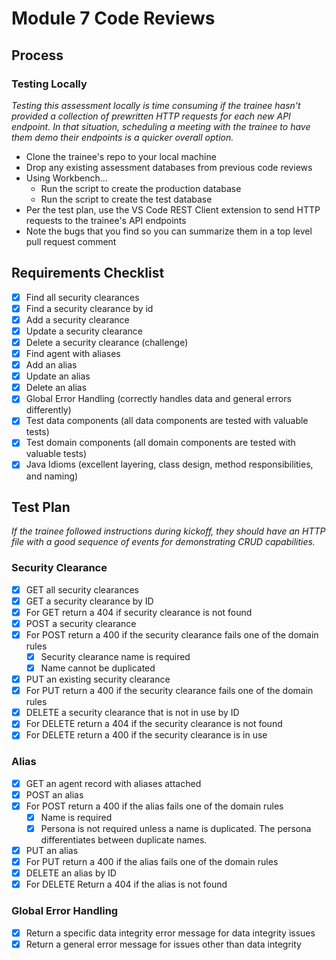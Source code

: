 
# Module 7 Code Reviews

## Process

### Testing Locally

_Testing this assessment locally is time consuming if the trainee hasn't provided a collection of prewritten HTTP requests for each new API endpoint. In that situation, scheduling a meeting with the trainee to have them demo their endpoints is a quicker overall option._

* Clone the trainee's repo to your local machine
* Drop any existing assessment databases from previous code reviews
* Using Workbench...
  * Run the script to create the production database
  * Run the script to create the test database
* Per the test plan, use the VS Code REST Client extension to send HTTP requests to the trainee's API endpoints
* Note the bugs that you find so you can summarize them in a top level pull request comment

## Requirements Checklist

* [x] Find all security clearances
* [x] Find a security clearance by id
* [x] Add a security clearance
* [x] Update a security clearance
* [x] Delete a security clearance (challenge)
* [x] Find agent with aliases
* [x] Add an alias
* [x] Update an alias
* [x] Delete an alias
* [x] Global Error Handling (correctly handles data and general errors differently)
* [x] Test data components (all data components are tested with valuable tests)
* [x] Test domain components (all domain components are tested with valuable tests)
* [x] Java Idioms (excellent layering, class design, method responsibilities, and naming)

## Test Plan

_If the trainee followed instructions during kickoff, they should have an HTTP file with a good sequence of events for demonstrating CRUD capabilities._

### Security Clearance

* [x] GET all security clearances
* [x] GET a security clearance by ID
* [x] For GET return a 404 if security clearance is not found
* [x] POST a security clearance
* [x] For POST return a 400 if the security clearance fails one of the domain rules
  * [x] Security clearance name is required
  * [x] Name cannot be duplicated
* [x] PUT an existing security clearance
* [x] For PUT return a 400 if the security clearance fails one of the domain rules
* [x] DELETE a security clearance that is not in use by ID
* [x] For DELETE return a 404 if the security clearance is not found
* [x] For DELETE return a 400 if the security clearance is in use 

### Alias

* [x] GET an agent record with aliases attached
* [x] POST an alias
* [x] For POST return a 400 if the alias fails one of the domain rules
  * [x] Name is required
  * [x] Persona is not required unless a name is duplicated. The persona differentiates between duplicate names.
* [x] PUT an alias
* [x] For PUT return a 400 if the alias fails one of the domain rules
* [x] DELETE an alias by ID
* [x] For DELETE Return a 404 if the alias is not found

### Global Error Handling

* [x] Return a specific data integrity error message for data integrity issues
* [x] Return a general error message for issues other than data integrity